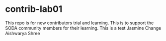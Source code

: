 # contrib-lab01
This repo is for new contributors trial and learning. This is to support the SODA community members for their learning.
This is a test Jasmine
Change
Aishwarya Shree 